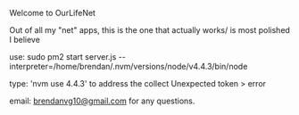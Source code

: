 Welcome to OurLifeNet

Out of all my "net" apps, this is the one that actually works/ is most polished I believe 

use:
sudo pm2 start server.js --interpreter=/home/brendan/.nvm/versions/node/v4.4.3/bin/node

type: 'nvm use 4.4.3' to address the collect Unexpected token > error

email: brendanvg10@gmail.com for any questions.

